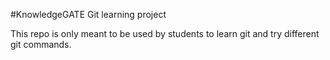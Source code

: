  #KnowledgeGATE Git learning project

 This repo is only meant to be used by students to learn git and try different git commands.
